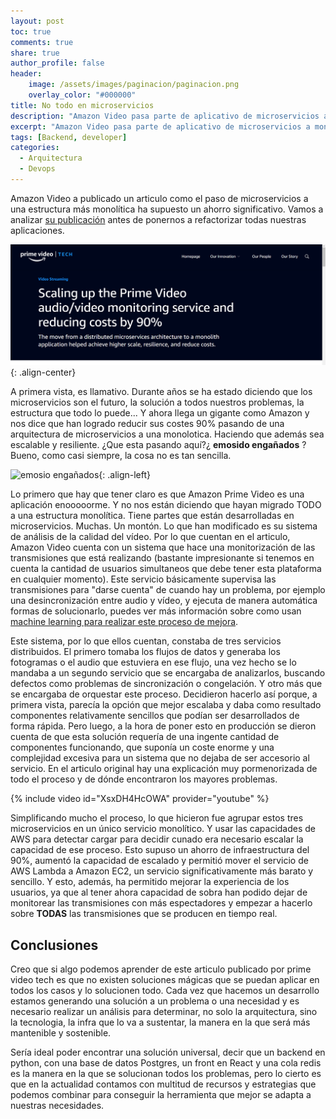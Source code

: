 ```yaml
---
layout: post
toc: true
comments: true
share: true
author_profile: false
header:
    image: /assets/images/paginacion/paginacion.png
    overlay_color: "#000000"
title: No todo en microservicios
description: "Amazon Video pasa parte de aplicativo de microservicios a monolitico."
excerpt: "Amazon Video pasa parte de aplicativo de microservicios a monolitico."
tags: [Backend, developer]
categories: 
  - Arquitectura
  - Devops
---   
```


Amazon Video a publicado un articulo como el paso de microservicios a una estructura más monolítica ha supuesto un ahorro significativo. Vamos a analizar [su publicación](https://www.primevideotech.com/video-streaming/scaling-up-the-prime-video-audio-video-monitoring-service-and-reducing-costs-by-90) antes de ponernos a refactorizar todas nuestras aplicaciones.

![scaling-up-the-prime-video-audio-video-monitoring-service-and-reducing-costs-by-90](/assets/images/no-solo-microservicios/prime_video.png){: .align-center}

A primera vista, es llamativo. Durante años se ha estado diciendo que los microservicios son el futuro, la solución a todos nuestros problemas, la estructura que todo lo puede... Y ahora llega un gigante como Amazon y nos dice que han logrado reducir sus costes 90% pasando de una arquitectura de microservicios a una monolotica. Haciendo que además sea escalable y resiliente. ¿Que esta pasando aquí?¿ __emosido engañados__ ? Bueno, como casi siempre, la cosa no es tan sencilla.

![emosio engañados](https://ep01.epimg.net/verne/imagenes/2020/02/12/articulo/1581533769_341780_1581537731_noticia_normal.jpg){: .align-left}

Lo primero que hay que tener claro es que Amazon Prime Video es una aplicación enooooorme. Y no nos están diciendo que hayan migrado TODO a una estructura monolítica. Tiene partes que están desarrolladas en microservicios. Muchas. Un montón. Lo que han modificado es su sistema de análisis de la calidad del vídeo. Por lo que cuentan en el articulo, Amazon Video cuenta con un sistema que hace una monitorización de las transmisiones que está realizando (bastante impresionante si tenemos en cuenta la cantidad de usuarios simultaneos que debe tener esta plataforma en cualquier momento). Este servicio básicamente supervisa las transmisiones para "darse cuenta" de cuando hay un problema, por ejemplo una desincronización entre audio y vídeo, y ejecuta de manera automática formas de solucionarlo, puedes ver más información sobre como usan [machine learning para realizar este proceso de mejora](https://www.primevideotech.com/computer-vision/how-prime-video-uses-machine-learning-to-ensure-video-quality).

Este sistema, por lo que ellos cuentan, constaba de tres servicios distribuidos. El primero tomaba los flujos de datos y generaba los fotogramas o el audio que estuviera en ese flujo, una vez hecho se lo mandaba a un segundo servicio que se encargaba de analizarlos, buscando defectos como problemas de sincronización o congelación. Y otro más que se encargaba de orquestar este proceso. Decidieron hacerlo así porque, a primera vista, parecía la opción que mejor escalaba y daba como resultado componentes relativamente sencillos que podían ser desarrollados de forma rápida. Pero luego, a la hora de poner esto en producción se dieron cuenta de que esta solución requería de una ingente cantidad de componentes funcionando, que suponía un coste enorme y una complejidad excesiva para un sistema que no dejaba de ser accesorio al servicio. En el articulo original hay una explicación muy pormenorizada de todo el proceso y de dónde encontraron los mayores problemas.

{% include video id="XsxDH4HcOWA" provider="youtube" %}

Simplificando mucho el proceso, lo que hicieron fue agrupar estos tres microservicios en un único servicio monolítico. Y usar las capacidades de AWS para detectar cargar para decidir cunado era necesario escalar la capacidad de ese proceso. Esto supuso un ahorro de infraestructura del 90%, aumentó la capacidad de escalado y permitió mover el servicio de AWS Lambda a Amazon EC2, un servicio significativamente más barato y sencillo. Y esto, además, ha permitido mejorar la experiencia de los usuarios, ya que al tener ahora capacidad de sobra han podido dejar de monitorear las transmisiones con más espectadores y empezar a hacerlo sobre __TODAS__ las transmisiones que se producen en tiempo real.

## Conclusiones

Creo que si algo podemos aprender de este articulo publicado por prime video tech es que no existen soluciones mágicas que se puedan aplicar en todos los casos y lo solucionen todo. Cada vez que hacemos un desarrollo estamos generando una solución a un problema o una necesidad y es necesario realizar un análisis para determinar, no solo la arquitectura, sino la tecnologia, la infra que lo va a sustentar, la manera en la que será más mantenible y sostenible.

Sería ideal poder encontrar una solución universal, decir que un backend en python, con una base de datos Postgres, un front en React y una cola redis es la manera en la que se solucionan todos los problemas, pero lo cierto es que en la actualidad contamos con multitud de recursos y estrategias que podemos combinar para conseguir la herramienta que mejor se adapta a nuestras necesidades.
